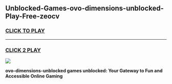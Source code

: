 
## Unblocked-Games-ovo-dimensions-unblocked-Play-Free-zeocv
<h3>
<a href="https://premium76.site?title=ovo-dimensions-unblocked&ref=12A">CLICK TO PLAY</a></h3>
<hr>

<h3>
<a href="https://premium76.site?title=ovo-dimensions-unblocked&ref=12A">CLICK 2 PLAY</a>
  
</h3>

<a href="https://premium76.site?title=ovo-dimensions-unblocked&ref=12A"><img src="https://clearcache.store/games.png"></a>


**ovo-dimensions-unblocked games unblocked: Your Gateway to Fun and Accessible Online Gaming**
